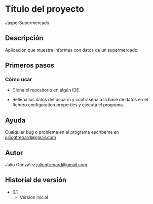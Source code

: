 # Título del proyecto

JasperSupermercado

## Descripción

Aplicación que muestra informes con datos de un supermercado.

## Primeros pasos

### Cómo usar

* Clona el repositorio en algún IDE.

* Rellena los datos del usuario y contraseña a la base de datos en el fichero configuration.properties y ejecuta el programa.

## Ayuda

Cualquier bug o problema en el programa escríbeme en juliogtrenard@gmail.com

## Autor

Julio González
juliogtrenard@gmail.com

## Historial de versión

* 0.1
    * Versión inicial
